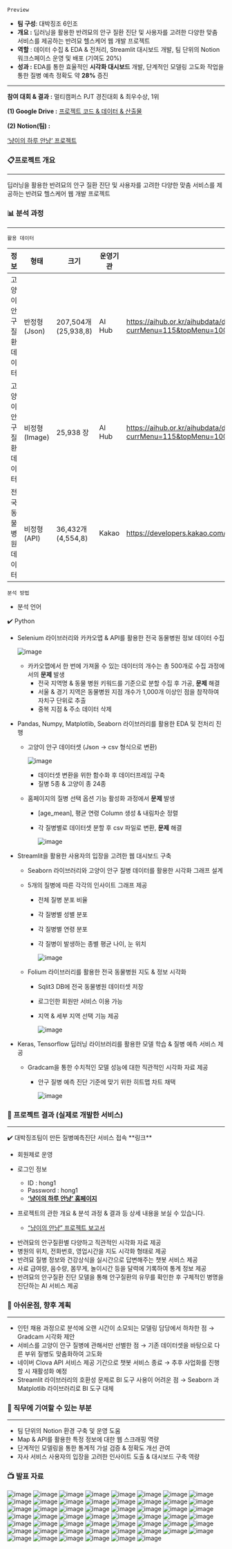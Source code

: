 `Preview` 

- **팀 구성**: 대박징조 6인조
- **개요 :** 딥러닝을 활용한 반려묘의 안구 질환 진단 및 사용자를 고려한 다양한 맞춤 서비스를 제공하는 반려묘 헬스케어 웹 개발 프로젝트
- **역할** : 데이터 수집 & EDA & 전처리, Streamlit 대시보드 개발, 팀 단위의 Notion 워크스페이스 운영 및    배포 (기여도 20%)
- **성과 :** EDA를 통한 효율적인 **시각화 대시보드** 개발, 단계적인 모델링 고도화 작업을 통한 질병 예측 정확도 약 **28%** 증진

---

**참여 대회 & 결과 :** 멀티캠퍼스 PJT 경진대회 & 최우수상, 1위

**(1) Google Drive :** [프로젝트 코드 & 데이터 & 산출물](https://drive.google.com/drive/folders/1RG1aH1zDg7JXFbCUYY0hjtHBhdFjx_2F?usp=sharing)

**(2) Notion(팀) :**

[‘냥이의 하루 안냥’ 프로젝트](https://www.notion.so/78e739d2fd1540f8a55e33975b9a6462?pvs=21)

### 📋프로젝트 개요

---

딥러닝을 활용한 반려묘의 안구 질환 진단 및 사용자를 고려한 다양한 맞춤 서비스를 제공하는 반려묘 헬스케어   웹 개발 프로젝트

### 📊 분석 과정

---

`활용 데이터` 

| 정보 | 형태 | 크기 | 운영기관 | 출처 |
| --- | --- | --- | --- | --- |
| 고양이 안구    질환 데이터 | 반정형    (Json) | 207,504개(25,938,8) | AI Hub | https://aihub.or.kr/aihubdata/data/view.do?currMenu=115&topMenu=100&aihubDataSe=realm&dataSetSn=562 |
| 고양이 안구    질환 데이터 | 비정형 (Image) | 25,938 장 | Al Hub | https://aihub.or.kr/aihubdata/data/view.do?currMenu=115&topMenu=100&aihubDataSe=realm&dataSetSn=562 |
| 전국 동물병원 데이터 | 비정형     (API) | 36,432개(4,554,8) | Kakao | https://developers.kakao.com/docs/latest/ko/local/dev-guide |

`분석 방법` 

- 분석 언어

<aside>
✔️ Python

- Selenium 라이브러리와 카카오맵 & API를 활용한 전국 동물병원 정보 데이터 수집
    
    ![image](https://github.com/YoungMinDA/Cat-Eye-Disease-Analysis-Diagnosis-Service-Project/assets/109095108/231dc523-75a0-4fd4-862b-d998fb7ff6ce)

    
    - 카카오맵에서 한 번에 가져올 수 있는 데이터의 개수는 총 500개로 수집 과정에서의 **문제** 발생
        - 전국 지역명 & 동물 병원 키워드를 기준으로 분할 수집 후 가공, **문제** 해결
        - 서울 & 경기 지역은 동물병원 지점 개수가 1,000개 이상인 점을 참작하여 자치구 단위로 추출
        - 중복 지점 & 주소 데이터 삭제
- Pandas, Numpy, Matplotlib, Seaborn 라이브러리를 활용한 EDA 및 전처리 진행
    - 고양이 안구 데이터셋 (Json → csv 형식으로 변환)
        
        ![image](https://github.com/YoungMinDA/Cat-Eye-Disease-Analysis-Diagnosis-Service-Project/assets/109095108/66ccadab-fec6-4565-a792-5a47fe3b3bfe)

        - 데이터셋 변환을 위한 함수화 후 데이터프레임 구축
        - 질병 5종 & 고양이 종 24종
    - 홈페이지의 질병 선택 옵션 기능 활성화 과정에서 **문제** 발생
        - [age_mean], 평균 연령 Column 생성 & 내림차순 정렬
        - 각 질병별로 데이터셋 분할 후 csv 파일로 변환, **문제** 해결
            
            ![image](https://github.com/YoungMinDA/Cat-Eye-Disease-Analysis-Diagnosis-Service-Project/assets/109095108/545811ca-8f2f-46ea-99af-9b12e0f5bb50)

            
- Streamlit을 활용한 사용자의 입장을 고려한 웹 대시보드 구축
    - Seaborn 라이브러리와 고양이 안구 질병 데이터를 활용한 시각화 그래프 설계
    - 5개의 질병에 따른 각각의 인사이트 그래프 제공
        - 전체 질병 분포 비율
        - 각 질병별 성별 분포
        - 각 질병별 연령 분포
        - 각 질병이 발생하는 종별 평균 나이, 눈 위치
            
            ![image](https://github.com/YoungMinDA/Cat-Eye-Disease-Analysis-Diagnosis-Service-Project/assets/109095108/156dfae5-0097-40f7-a6b6-507bc252990d)

    - Folium 라이브러리를 활용한 전국 동물병원 지도 & 정보 시각화
        - Sqlit3 DB에 전국 동물병원 데이터셋 저장
        - 로그인한 회원만 서비스 이용 가능
        - 지역 & 세부 지역 선택 기능 제공
            
            ![image](https://github.com/YoungMinDA/Cat-Eye-Disease-Analysis-Diagnosis-Service-Project/assets/109095108/518f64ba-7138-4517-9b76-7e6bf1cafe98)

- Keras, Tensorflow 딥러닝 라이브러리를 활용한 모델 학습 & 질병 예측 서비스 제공
    - Gradcam을 통한 수치적인 모델 성능에 대한 직관적인 시각화 자료 제공
        - 안구 질병 예측 진단 기준에 맞기 위한 히트맵 차트 채택
            
            ![image](https://github.com/YoungMinDA/Cat-Eye-Disease-Analysis-Diagnosis-Service-Project/assets/109095108/f6e397d6-723e-42aa-b49a-780ec3d97776)

</aside>

### 🎯 프로젝트 결과 (실제로 개발한 서비스)

---

<aside>
✔️ 대박징조팀이 만든 질병예측진단 서비스 접속 **링크**

- 회원제로 운영
- 로그인 정보
    - ID : hong1
    - Password : hong1
    - [**‘냥이의 하루 안냥’ 홈페이지**](https://limjs102412-pythonproject2-home-ijsfek.streamlit.app/)
    
- 프로젝트의 관한 개요 & 분석 과정 & 결과 등 상세 내용을 보실 수 있습니다.
    - [“냥이의 안냥” 프로젝트 보고서](https://www.notion.so/cab37e40d9ca42129ec38d9590347a8e?pvs=21)
    
</aside>

- 반려묘의 안구질환별 다양하고 직관적인 시각화 자료 제공
- 병원의 위치, 전화번호, 영업시간을 지도 시각화 형태로 제공
- 반려묘 질병 정보와 건강상식을 실시간으로 답변해주는 챗봇 서비스 제공
- 사료 급여량, 음수량, 몸무게, 놀이시간 등을 달력에 기록하여 통계 정보 제공
- 반려묘의 안구질환 진단 모델을 통해 안구질환의 유무를 확인한 후 구체적인 병명을 진단하는 AI 서비스 제공

### 🛫 아쉬운점, 향후 계획

---

- 인턴 채용 과정으로 분석에 오랜 시간이 소모되는 모델링 담당에서 하차한 점 → Gradcam 시각화 제안
- 서비스를 고양이 안구 질병에 관해서만 선별한 점 → 기존 데이터셋을 바탕으로 다른 부위 질병도 맞춤화하여 고도화
- 네이버 Clova API 서비스 제공 기간으로 챗봇 서비스 종료 → 추후 사업화를 진행할 시 재활성화 예정
- Streamlit 라이브러리의 호환성 문제로 BI 도구 사용이 어려운 점 → Seaborn 과 Matplotlib 라이브러리로 BI 도구 대체

### 🧭 직무에 기여할 수 있는 부분

---

- 팀 단위의 Notion 환경 구축 및 운영 도움
- Map & API를 활용한 특정 정보에 대한 웹 스크래핑 역량
- 단계적인 모델링을 통한 통계적 가설 검증 & 정확도 개선 관여
- 자사 서비스 사용자의 입장을 고려한 인사이트 도출 & 대시보드 구축 역량

### 📺 발표 자료
![image](https://github.com/YoungMinDA/Cat-Eye-Disease-Analysis-Diagnosis-Service-Project/assets/109095108/288a5218-05ef-415c-aafb-8c946db5c95d)
![image](https://github.com/YoungMinDA/Cat-Eye-Disease-Analysis-Diagnosis-Service-Project/assets/109095108/6b734ff8-8896-4cc9-aca8-a8b2bf4a1293)
![image](https://github.com/YoungMinDA/Cat-Eye-Disease-Analysis-Diagnosis-Service-Project/assets/109095108/0adcf0c7-6741-42a3-8884-a2435501cba8)
![image](https://github.com/YoungMinDA/Cat-Eye-Disease-Analysis-Diagnosis-Service-Project/assets/109095108/2d5a1919-7f94-4bc8-bd2f-f03a198268e0)
![image](https://github.com/YoungMinDA/Cat-Eye-Disease-Analysis-Diagnosis-Service-Project/assets/109095108/81139726-13ec-4f86-84b2-ba84fd2f28a8)
![image](https://github.com/YoungMinDA/Cat-Eye-Disease-Analysis-Diagnosis-Service-Project/assets/109095108/eefbaae4-1a50-4f56-afb5-e04aacc13f63)
![image](https://github.com/YoungMinDA/Cat-Eye-Disease-Analysis-Diagnosis-Service-Project/assets/109095108/af2f8d2f-c2d0-4546-8ef2-bcf0324d2dab)
![image](https://github.com/YoungMinDA/Cat-Eye-Disease-Analysis-Diagnosis-Service-Project/assets/109095108/fceb8522-f827-4a36-9d71-373b13705e92)
![image](https://github.com/YoungMinDA/Cat-Eye-Disease-Analysis-Diagnosis-Service-Project/assets/109095108/24705dad-06a3-4c39-80f0-eaef373bbe14)
![image](https://github.com/YoungMinDA/Cat-Eye-Disease-Analysis-Diagnosis-Service-Project/assets/109095108/94663dc5-e3b0-4777-aed8-fc8b4d4c0056)
![image](https://github.com/YoungMinDA/Cat-Eye-Disease-Analysis-Diagnosis-Service-Project/assets/109095108/5e59f1b1-f146-4fe3-a109-967698771cbd)
![image](https://github.com/YoungMinDA/Cat-Eye-Disease-Analysis-Diagnosis-Service-Project/assets/109095108/cfaddcf9-a456-4262-817a-4eeb62a7a217)
![image](https://github.com/YoungMinDA/Cat-Eye-Disease-Analysis-Diagnosis-Service-Project/assets/109095108/a7c3ff2d-a587-46f0-805c-43c6a6b93c66)
![image](https://github.com/YoungMinDA/Cat-Eye-Disease-Analysis-Diagnosis-Service-Project/assets/109095108/edf562c8-5608-498a-8549-fccd25bcff38)
![image](https://github.com/YoungMinDA/Cat-Eye-Disease-Analysis-Diagnosis-Service-Project/assets/109095108/8415765b-4f82-4e30-9615-6607a02d8e3e)
![image](https://github.com/YoungMinDA/Cat-Eye-Disease-Analysis-Diagnosis-Service-Project/assets/109095108/7d07d1b8-6246-4d34-9f3c-5223ee4cd6fb)
![image](https://github.com/YoungMinDA/Cat-Eye-Disease-Analysis-Diagnosis-Service-Project/assets/109095108/c9974297-fcef-40b5-b595-a0a98b45e5d1)
![image](https://github.com/YoungMinDA/Cat-Eye-Disease-Analysis-Diagnosis-Service-Project/assets/109095108/9f336523-58d2-4b93-a50a-92c69755b7c7)
![image](https://github.com/YoungMinDA/Cat-Eye-Disease-Analysis-Diagnosis-Service-Project/assets/109095108/aa296e21-62a3-4e0d-a93d-0aba860b490e)
![image](https://github.com/YoungMinDA/Cat-Eye-Disease-Analysis-Diagnosis-Service-Project/assets/109095108/1b516f2e-b174-4f9a-af22-1df7d170d1ed)
![image](https://github.com/YoungMinDA/Cat-Eye-Disease-Analysis-Diagnosis-Service-Project/assets/109095108/24ad9d3f-5a82-41d5-b326-8b903bf612c4)
![image](https://github.com/YoungMinDA/Cat-Eye-Disease-Analysis-Diagnosis-Service-Project/assets/109095108/f961aac7-6a92-4a6b-a782-7ae9537148c3)
![image](https://github.com/YoungMinDA/Cat-Eye-Disease-Analysis-Diagnosis-Service-Project/assets/109095108/a966125c-ee30-4c24-bd44-8e7dd48ec762)
![image](https://github.com/YoungMinDA/Cat-Eye-Disease-Analysis-Diagnosis-Service-Project/assets/109095108/ed9ac1c1-ccf6-4635-827c-fa246b6734a8)
![image](https://github.com/YoungMinDA/Cat-Eye-Disease-Analysis-Diagnosis-Service-Project/assets/109095108/c019b2b9-94ef-409a-a7b8-8d93b80f420a)
![image](https://github.com/YoungMinDA/Cat-Eye-Disease-Analysis-Diagnosis-Service-Project/assets/109095108/ee557666-375c-437c-945d-3523120fe8e5)
![image](https://github.com/YoungMinDA/Cat-Eye-Disease-Analysis-Diagnosis-Service-Project/assets/109095108/86758577-41be-449b-ad1d-70d854d12512)
![image](https://github.com/YoungMinDA/Cat-Eye-Disease-Analysis-Diagnosis-Service-Project/assets/109095108/d79ede52-8b45-43ad-90d8-e9057553ebf0)
![image](https://github.com/YoungMinDA/Cat-Eye-Disease-Analysis-Diagnosis-Service-Project/assets/109095108/33199aa4-cee3-4817-a85e-bf21a646b2cd)
![image](https://github.com/YoungMinDA/Cat-Eye-Disease-Analysis-Diagnosis-Service-Project/assets/109095108/2908ae56-4a34-4c86-9210-e18534961122)
![image](https://github.com/YoungMinDA/Cat-Eye-Disease-Analysis-Diagnosis-Service-Project/assets/109095108/a2f821da-4bd4-400d-81b1-790d8d330eb7)
![image](https://github.com/YoungMinDA/Cat-Eye-Disease-Analysis-Diagnosis-Service-Project/assets/109095108/e5812397-8c86-4634-ac9e-caee92337cf1)
![image](https://github.com/YoungMinDA/Cat-Eye-Disease-Analysis-Diagnosis-Service-Project/assets/109095108/f98ab420-4ac9-4844-ad70-e09a1bcde7b9)
![image](https://github.com/YoungMinDA/Cat-Eye-Disease-Analysis-Diagnosis-Service-Project/assets/109095108/e34bffba-c61c-445a-9622-a6efa58d8fc5)
![image](https://github.com/YoungMinDA/Cat-Eye-Disease-Analysis-Diagnosis-Service-Project/assets/109095108/e92b1f32-3c2a-4bb4-a884-9f0e5e98825a)
![image](https://github.com/YoungMinDA/Cat-Eye-Disease-Analysis-Diagnosis-Service-Project/assets/109095108/6d5e389d-9f84-448e-aeb0-4f16a07fd168)
![image](https://github.com/YoungMinDA/Cat-Eye-Disease-Analysis-Diagnosis-Service-Project/assets/109095108/cb8e760c-1799-4a89-a723-cdbf067b6fb6)
![image](https://github.com/YoungMinDA/Cat-Eye-Disease-Analysis-Diagnosis-Service-Project/assets/109095108/a56f82e8-11a7-4678-b3b4-ec8cf546e3d0)
![image](https://github.com/YoungMinDA/Cat-Eye-Disease-Analysis-Diagnosis-Service-Project/assets/109095108/b9c32ec8-61d0-493b-b8ab-74a12cddfe2e)
![image](https://github.com/YoungMinDA/Cat-Eye-Disease-Analysis-Diagnosis-Service-Project/assets/109095108/2be2219d-2d2b-4472-8ea1-9bf8c098f7ea)
![image](https://github.com/YoungMinDA/Cat-Eye-Disease-Analysis-Diagnosis-Service-Project/assets/109095108/b4b48db4-a484-4ec4-8d6f-b528aea946a0)
![image](https://github.com/YoungMinDA/Cat-Eye-Disease-Analysis-Diagnosis-Service-Project/assets/109095108/99a4a6e6-c91f-490f-8adb-f8210c481800)
![image](https://github.com/YoungMinDA/Cat-Eye-Disease-Analysis-Diagnosis-Service-Project/assets/109095108/54f02efa-ee12-4bfe-977e-29aa2b8fbb2d)
![image](https://github.com/YoungMinDA/Cat-Eye-Disease-Analysis-Diagnosis-Service-Project/assets/109095108/0281716d-5427-4e57-bb0a-32f219f48a74)
![image](https://github.com/YoungMinDA/Cat-Eye-Disease-Analysis-Diagnosis-Service-Project/assets/109095108/e597fff4-f92d-47ed-b4e0-7842af873b63)
![image](https://github.com/YoungMinDA/Cat-Eye-Disease-Analysis-Diagnosis-Service-Project/assets/109095108/4dcc2fbf-fb05-40e4-9672-37ae6397158f)
![image](https://github.com/YoungMinDA/Cat-Eye-Disease-Analysis-Diagnosis-Service-Project/assets/109095108/3b3d07ba-ab7d-4c65-81c0-f7649fea4f01)
![image](https://github.com/YoungMinDA/Cat-Eye-Disease-Analysis-Diagnosis-Service-Project/assets/109095108/c61b3292-1117-48ab-868a-352b03fa9805)
![image](https://github.com/YoungMinDA/Cat-Eye-Disease-Analysis-Diagnosis-Service-Project/assets/109095108/987b650d-0c04-4197-b253-7cb1b9ebf485)
![image](https://github.com/YoungMinDA/Cat-Eye-Disease-Analysis-Diagnosis-Service-Project/assets/109095108/f298e1bb-e8ca-4443-b5e0-18a6e2a5f19d)
![image](https://github.com/YoungMinDA/Cat-Eye-Disease-Analysis-Diagnosis-Service-Project/assets/109095108/474cfaa3-5cf8-4b2d-b3e0-1ae0147c39d2)
![image](https://github.com/YoungMinDA/Cat-Eye-Disease-Analysis-Diagnosis-Service-Project/assets/109095108/89d992bf-eed7-4eb1-9d28-5d354de5d409)
![image](https://github.com/YoungMinDA/Cat-Eye-Disease-Analysis-Diagnosis-Service-Project/assets/109095108/52d491ea-fa71-44cb-abdc-c9aabc4b67e1)
![image](https://github.com/YoungMinDA/Cat-Eye-Disease-Analysis-Diagnosis-Service-Project/assets/109095108/c6cb372d-43f4-44ff-a1b5-aa688cd1dce9)
